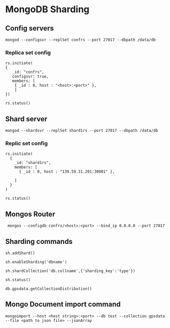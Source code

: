 # MongoDB Sharding

## Config servers

`mongod --configsvr --replSet confrs --port 27017 --dbpath /data/db`

### Replica set config 

    rs.initiate(
    {
       _id: "confrs",
       configsvr: true,
       members: [
        { _id : 0, host : "<host>:<port>" },
        ]
    })
     
    rs.status() 

## Shard server

`mongod --shardsvr --replSet shard1rs --port 27017 --dbpath /data/db`

### Replic set config
   
    rs.initiate(
      {
        _id: "shard1rs",
        members: [
          { _id : 0, host : "139.59.31.201:30001" },
    
        ]
      }
    )

    rs.status()
## Mongos Router

` mongos --configdb confrs/<host>:<port> --bind_ip 0.0.0.0 --port 27017`

## Sharding commands
 
 `sh.addShard()`

 `sh.enableSharding('dbname')`
 
 `sh.shardCollection('db.collname',{'sharding_key':'type'})`
 
  `sh.status()`
  
  `db.gpsdata.getCollectionDistribution()`

## Mongo Document import command 

`mongoimport --host <host string>:<port> --db test --collection gpsdata --file <path to json file> --jsonArray`